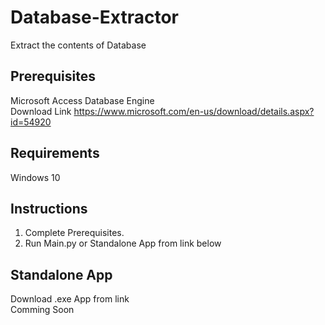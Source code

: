 # Database-Extractor
Extract the contents of Database

## Prerequisites

Microsoft Access Database Engine\
Download Link https://www.microsoft.com/en-us/download/details.aspx?id=54920

## Requirements

Windows 10

## Instructions

1) Complete Prerequisites.
2) Run Main.py or Standalone App from link below

## Standalone App

Download .exe App from link\
Comming Soon
